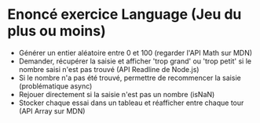 # Enoncé exercice Language (Jeu du plus ou moins)

* Générer un entier aléatoire entre 0 et 100 (regarder l'API Math sur MDN)
* Demander, récupérer la saisie et afficher 'trop grand' ou 'trop petit' si le nombre saisi n'est pas trouvé (API Readline de Node.js)
* Si le nombre n'a pas été trouvé, permettre de recommencer la saisie (problématique async)
* Rejouer directement si la saisie n'est pas un nombre (isNaN)
* Stocker chaque essai dans un tableau et réafficher entre chaque tour (API Array sur MDN)